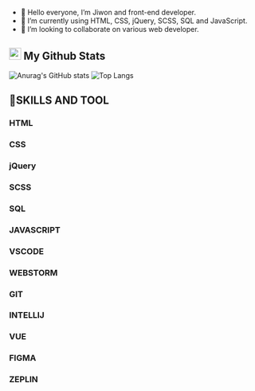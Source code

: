 - 👋 Hello everyone, I’m Jiwon and front-end developer.
- 🌱 I’m currently using HTML, CSS, jQuery, SCSS, SQL and JavaScript.
- 💞️ I’m looking to collaborate on various web developer.

## <img src="https://github.com/jiwonch/jiwonch/assets/87967386/22288c90-449a-46e4-91de-25705ba82c32" width="24px" height="24px"> My Github Stats
![Anurag's GitHub stats](https://github-readme-stats.vercel.app/api?username=jiwonch&show_icons=true&theme=midnight-purple)
![Top Langs](https://github-readme-stats.vercel.app/api/top-langs/?username=jiwonch&layout=compact&theme=tokyonight)


## 👀SKILLS AND TOOL
### HTML
### CSS
### jQuery
### SCSS
### SQL
### JAVASCRIPT
### VSCODE
### WEBSTORM
### GIT
### INTELLIJ
### VUE
### FIGMA
### ZEPLIN
